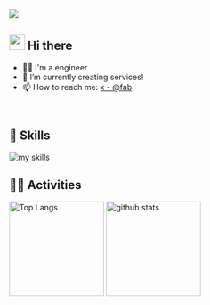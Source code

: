 <!-- 1. GitHub ユーザー名を変更 -->
<div align="left">
  <img src="https://komarev.com/ghpvc/?username=0xfab0131" />
</div>


<!-- 2. プロフィールや連絡先を変更 -->
## <img src="https://media.giphy.com/media/hvRJCLFzcasrR4ia7z/giphy.gif" width="28"> Hi there

- 🧑‍💻 I'm a engineer.
- 🌱 I’m currently creating services!
- 📫 How to reach me: [x - @fab](https://twitter.com/fab_for_fab)
<br>


<!-- 3. 好きな技術スタックに変更 -->
<!-- ライトモート：theme=light, ダークモート：theme=dark -->
<!-- アイコンの選択肢一覧：https://arc.net/l/quote/zizyykfh -->
## 🌱 Skills
<img alt="my skills" src="https://skillicons.dev/icons?theme=dark&perline=7&i=github,githubactions,azure,aws,gcp,ubuntu,bash,vercel,supabase,firebase,cloudflare,html,css,materialui,tailwind,js,ts,threejs,nodejs,vite,nextjs,react,astro,deno,bun,docker,py,flask,django,cs,dotnet,go,graphql,kubernetes,postgres" />
<br>


<!-- 4. GitHub ユーザー名を変更, 2箇所 -->
<!-- ライトモート：theme=light, ダークモート：theme=vue-dark  -->
## 🏃‍♀️ Activities
<div align="left"> 
  <img alt="Top Langs" height="170px" src="https://gtihub-readme-stats-azure.vercel.app/api?username=0xfab0131&theme=vue-dark&layout=compact&count_private=true" />
  <img alt="github stats" height="170px" src="https://gtihub-readme-stats-azure.vercel.app/api/top-langs/?username=0xfab0131&theme=vue-dark&layout=compact&count_private=true&hide=html,css" />
</div>


<!--
This repository is a ✨ _special_ ✨ repository because its `README.md` (this file) appears on your GitHub profile.

Here are some ideas to get you started:

- 🔭 I’m currently working on ...
- 🌱 I’m currently learning ...
- 👯 I’m looking to collaborate on ...
- 🤔 I’m looking for help with ...
- 💬 Ask me about ...
- 📫 How to reach me: ...
- 😄 Pronouns: ...
- ⚡ Fun fact: ...
-->
